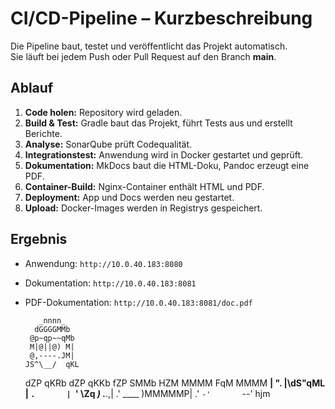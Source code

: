 # CI/CD-Pipeline – Kurzbeschreibung

Die Pipeline baut, testet und veröffentlicht das Projekt automatisch.  
Sie läuft bei jedem Push oder Pull Request auf den Branch **main**.

## Ablauf
1. **Code holen:** Repository wird geladen.  
2. **Build & Test:** Gradle baut das Projekt, führt Tests aus und erstellt Berichte.  
3. **Analyse:** SonarQube prüft Codequalität.  
4. **Integrationstest:** Anwendung wird in Docker gestartet und geprüft.  
5. **Dokumentation:** MkDocs baut die HTML-Doku, Pandoc erzeugt eine PDF.  
6. **Container-Build:** Nginx-Container enthält HTML und PDF.  
7. **Deployment:** App und Docs werden neu gestartet.  
8. **Upload:** Docker-Images werden in Registrys gespeichert.

## Ergebnis
- Anwendung: `http://10.0.40.183:8080`  
- Dokumentation: `http://10.0.40.183:8081`  
- PDF-Dokumentation: `http://10.0.40.183:8081/doc.pdf`  


         _nnnn_
        dGGGGMMb
       @p~qp~~qMb
       M|@||@) M|
       @,----.JM|
      JS^\__/  qKL
     dZP        qKRb
    dZP          qKKb
   fZP            SMMb
   HZM            MMMM
   FqM            MMMM
 __| ".        |\dS"qML
 |    `.       | `' \Zq
_)      \.___.,|     .'
\____   )MMMMMP|   .'
     `-'       `--' hjm

